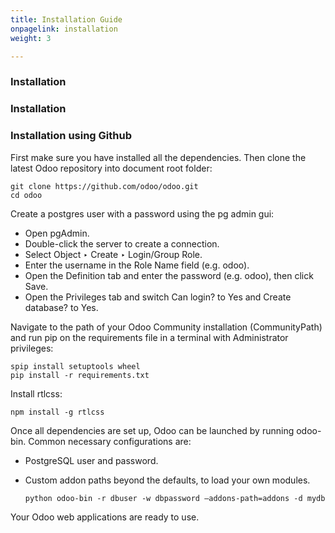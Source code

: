 ```yaml
---
title: Installation Guide
onpagelink: installation
weight: 3

---
```


### Installation

### Installation

### Installation using Github

First make sure you have installed all the dependencies. Then clone the latest Odoo repository into document root folder:

    git clone https://github.com/odoo/odoo.git
    cd odoo
    

Create a postgres user with a password using the pg admin gui:

*   Open pgAdmin.
*   Double-click the server to create a connection.
*   Select Object ‣ Create ‣ Login/Group Role.
*   Enter the username in the Role Name field (e.g. odoo).
*   Open the Definition tab and enter the password (e.g. odoo), then click Save.
*   Open the Privileges tab and switch Can login? to Yes and Create database? to Yes.

Navigate to the path of your Odoo Community installation (CommunityPath) and run pip on the requirements file in a terminal with Administrator privileges:

    spip install setuptools wheel
    pip install -r requirements.txt
    

Install rtlcss:

    npm install -g rtlcss

Once all dependencies are set up, Odoo can be launched by running odoo-bin. Common necessary configurations are:

*   PostgreSQL user and password.
*   Custom addon paths beyond the defaults, to load your own modules.

      
      
      
        python odoo-bin -r dbuser -w dbpassword –addons-path=addons -d mydb

Your Odoo web applications are ready to use.